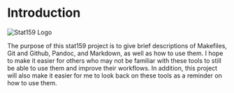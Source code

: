 
# Introduction

![Stat159 Logo](../images/stat159-logo.png)

The purpose of this stat159 project is to give brief descriptions of Makefiles, Git and Github, Pandoc, and Markdown, as well as how to use them. I hope to make it easier for others who may not be familiar with these tools to still be able to use them and improve their workflows. In addition, this project will also make it easier for me to look back on these tools as a reminder on how to use them. 

